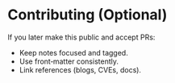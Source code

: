 # Contributing (Optional)

If you later make this public and accept PRs:
- Keep notes focused and tagged.
- Use front‑matter consistently.
- Link references (blogs, CVEs, docs).
